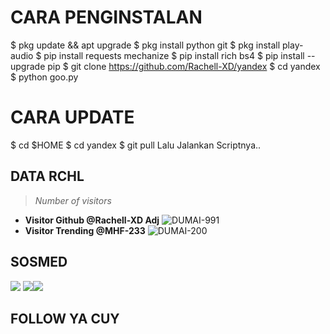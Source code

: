 # CARA PENGINSTALAN

$ pkg update && apt upgrade
$ pkg install python git
$ pkg install play-audio
$ pip install requests mechanize
$ pip install rich bs4
$ pip install --upgrade pip
$ git clone https://github.com/Rachell-XD/yandex
$ cd yandex
$ python goo.py

# CARA UPDATE
$ cd $HOME
$ cd yandex
$ git pull
Lalu Jalankan Scriptnya..


## DATA RCHL
>
> *Number of visitors*
* **Visitor Github @Rachell-XD Adj**
![DUMAI-991](https://komarev.com/ghpvc/?username=Dumai-991&color=blue)
* **Visitor Trending @MHF-233**
![DUMAI-200](https://komarev.com/ghpvc/?username=Dumai-200&color=blue)
>
## SOSMED
[![](https://img.shields.io/badge/Github-black?logo=Github&logoColor=black&labelColor=white)](https://github.com/Rachell-XD)
[![](https://img.shields.io/badge/Facebook-blue?logo=Facebook&logoColor=blue&labelColor=white)](https://www.facebook.com/rchellxd)[![](https://img.shields.io/badge/Whatsapp-CHAT-red?logo=Whatsapp&logoColor=Brightgreen&labelColor=white)](https://wa.me/62895401319701?text=assalamualaikum+bang+rachell)
## FOLLOW YA CUY
